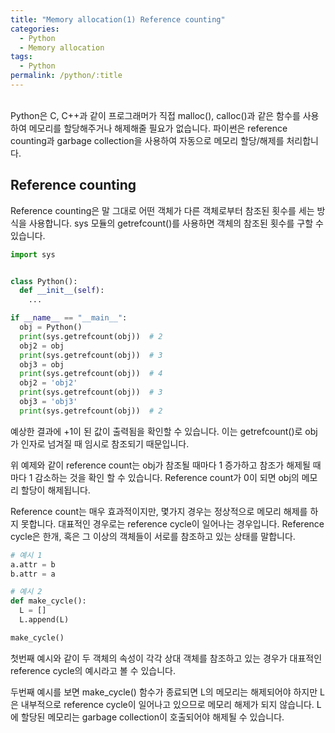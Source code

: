 ```yaml
---
title: "Memory allocation(1) Reference counting"
categories:
  - Python
  - Memory allocation
tags:
  - Python
permalink: /python/:title
---
```

\
Python은 C, C++과 같이 프로그래머가 직접 malloc(), calloc()과 같은 함수를 사용하여 메모리를 할당해주거나 해제해줄 필요가 없습니다.
파이썬은 reference counting과 garbage collection을 사용하여 자동으로 메모리 할당/해제를 처리합니다.

## Reference counting
Reference counting은 말 그대로 어떤 객체가 다른 객체로부터 참조된 횟수를 세는 방식을 사용합니다. sys 모듈의 getrefcount()를 사용하면 객체의 참조된
횟수를 구할 수 있습니다.
```python
import sys


class Python():
  def __init__(self):
    ...

if __name__ == "__main__":
  obj = Python()
  print(sys.getrefcount(obj))  # 2
  obj2 = obj
  print(sys.getrefcount(obj))  # 3
  obj3 = obj
  print(sys.getrefcount(obj))  # 4
  obj2 = 'obj2'
  print(sys.getrefcount(obj))  # 3
  obj3 = 'obj3'
  print(sys.getrefcount(obj))  # 2
```
예상한 결과에 +1이 된 값이 출력됨을 확인할 수 있습니다. 이는 getrefcount()로 obj가 인자로 넘겨질 때 임시로 참조되기 때문입니다.

위 예제와 같이 reference count는 obj가 참조될 때마다 1 증가하고 참조가 해제될 때마다 1 감소하는 것을 확인 할 수 있습니다.
Reference count가 0이 되면 obj의 메모리 할당이 해제됩니다.

Reference count는 매우 효과적이지만, 몇가지 경우는 정상적으로 메모리 해제를 하지 못합니다. 대표적인 경우로는 reference cycle이 일어나는 경우입니다.
Reference cycle은 한개, 혹은 그 이상의 객체들이 서로를 참조하고 있는 상태를 말합니다.
```python
# 예시 1
a.attr = b
b.attr = a

# 예시 2
def make_cycle():
  L = []
  L.append(L)

make_cycle()
```
첫번째 예시와 같이 두 객체의 속성이 각각 상대 객체를 참조하고 있는 경우가 대표적인 reference cycle의 예시라고 볼 수 있습니다.

두번째 예시를 보면 make_cycle() 함수가 종료되면 L의 메모리는 해제되어야 하지만 L은 내부적으로 reference cycle이 일어나고 있으므로 메모리 해제가 되지
않습니다. L에 할당된 메모리는 garbage collection이 호출되어야 해제될 수 있습니다.


